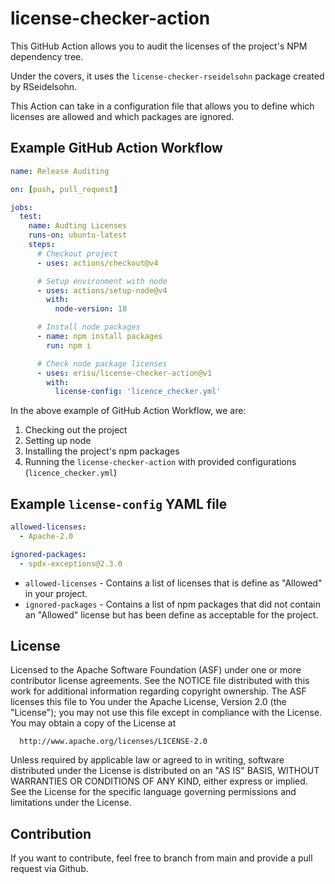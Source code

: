 <!--
  Licensed to the Apache Software Foundation (ASF) under one
  or more contributor license agreements.  See the NOTICE file
  distributed with this work for additional information
  regarding copyright ownership.  The ASF licenses this file
  to you under the Apache License, Version 2.0 (the
  "License"); you may not use this file except in compliance
  with the License.  You may obtain a copy of the License at

    http://www.apache.org/licenses/LICENSE-2.0

  Unless required by applicable law or agreed to in writing,
  software distributed under the License is distributed on an
  "AS IS" BASIS, WITHOUT WARRANTIES OR CONDITIONS OF ANY
  KIND, either express or implied.  See the License for the
  specific language governing permissions and limitations
  under the License.
-->

# license-checker-action

This GitHub Action allows you to audit the licenses of the project's NPM dependency tree.

Under the covers, it uses the `license-checker-rseidelsohn` package created by RSeidelsohn.

This Action can take in a configuration file that allows you to define which licenses are allowed and which packages are ignored.

## Example GitHub Action Workflow

```yml
name: Release Auditing

on: [push, pull_request]

jobs:
  test:
    name: Audting Licenses
    runs-on: ubuntu-latest
    steps:
      # Checkout project
      - uses: actions/checkout@v4

      # Setup environment with node
      - uses: actions/setup-node@v4
        with:
          node-version: 18

      # Install node packages
      - name: npm install packages
        run: npm i

      # Check node package licenses
      - uses: erisu/license-checker-action@v1
        with:
          license-config: 'licence_checker.yml'
```

In the above example of GitHub Action Workflow, we are:

1. Checking out the project
2. Setting up node
3. Installing the project's npm packages
4. Running the `license-checker-action` with provided configurations (`licence_checker.yml`)

## Example `license-config` YAML file

```yml
allowed-licenses:
  - Apache-2.0

ignored-packages:
  - spdx-exceptions@2.3.0
```

- `allowed-licenses` - Contains a list of licenses that is define as "Allowed" in your project.
- `ignored-packages` - Contains a list of npm packages that did not contain an "Allowed" license but has been define as acceptable for the project.

## License

  Licensed to the Apache Software Foundation (ASF) under one or more
  contributor license agreements.  See the NOTICE file distributed with
  this work for additional information regarding copyright ownership.
  The ASF licenses this file to You under the Apache License, Version 2.0
  (the "License"); you may not use this file except in compliance with
  the License.  You may obtain a copy of the License at

      http://www.apache.org/licenses/LICENSE-2.0

  Unless required by applicable law or agreed to in writing, software
  distributed under the License is distributed on an "AS IS" BASIS,
  WITHOUT WARRANTIES OR CONDITIONS OF ANY KIND, either express or implied.
  See the License for the specific language governing permissions and
  limitations under the License.

## Contribution

If you want to contribute, feel free to branch from main and provide a pull request via Github.

